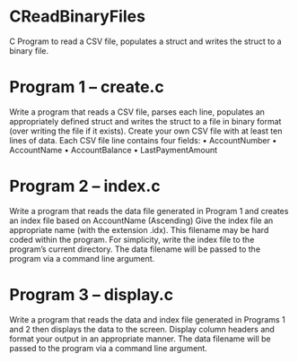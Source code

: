 # CReadBinaryFiles
C Program to read a CSV file, populates a struct and writes the struct to a binary file.

# Program 1 – create.c

Write a program that reads a CSV file, parses each line, populates an appropriately defined struct and writes the struct to a file in binary format (over writing the file if it exists).
Create your own CSV file with at least ten lines of data.
Each CSV file line contains four fields:
• AccountNumber
• AccountName
• AccountBalance
• LastPaymentAmount

# Program 2 – index.c

Write a program that reads the data file generated in Program 1 and creates an index file based on AccountName (Ascending)
Give the index file an appropriate name (with the extension .idx).
This filename may be hard coded within the program.
For simplicity, write the index file to the program’s current directory.
The data filename will be passed to the program via a command line argument.

# Program 3 – display.c

Write a program that reads the data and index file generated in Programs 1 and 2 then displays the data to the screen.
Display column headers and format your output in an appropriate manner.
The data filename will be passed to the program via a command line argument.

